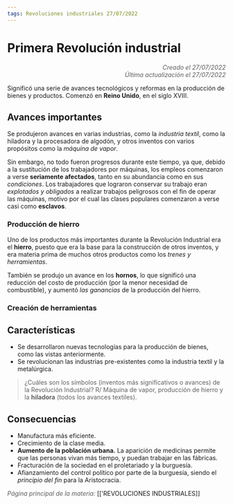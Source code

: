 ```yaml
---
tags: Revoluciones industriales 27/07/2022
---
```


# Primera Revolución industrial
<div style="text-align: right; opacity: 0.7; font-style: italic;">Creado el 27/07/2022</div>
<div style="text-align: right; opacity: 0.7; font-style: italic;">Última actualización el 27/07/2022</div>

Significó una serie de avances tecnológicos y reformas en la producción de bienes y productos. Comenzó en **Reino Unido**, en el siglo XVIII. 

## Avances importantes

Se produjeron avances en varias industrias, como la *industria textil*, como la hiladora y la procesadora de algodón, y otros inventos con varios propósitos como la *máquina de vapor*.

Sin embargo, no todo fueron progresos durante este tiempo, ya que, debido a la sustitución de los trabajadores por máquinas, los empleos comenzaron a verse **seriamente afectados**, tanto en su abundancia como en sus *condiciones*. Los trabajadores que lograron conservar su trabajo eran *explotados y obligados* a realizar trabajos peligrosos con el fin de operar las máquinas, motivo por el cual las clases populares comenzaron a verse casi como **esclavos**.

### Producción de hierro

Uno de los productos más importantes durante la Revolución Industrial era el **hierro**, puesto que era la base para la construcción de otros inventos, y era materia prima de muchos otros productos como los *trenes y herramientas*.

También se produjo un avance en los **hornos**, lo que significó una reducción del costo de producción (por la menor necesidad de combustible), y aumentó *las ganancias* de la producción del hierro.

### Creación de herramientas

## Características

- Se desarrollaron nuevas tecnologías para la producción de bienes, como las vistas anteriormente.
- Se revolucionan las industrias pre-existentes como la industria textil y la metalúrgica.

> ¿Cuáles son los símbolos (inventos más significativos o avances) de la Revolución Industrial?
> R/ Máquina de vapor, producción de hierro y la **hiladora** (todos los avances textiles).

## Consecuencias

- Manufactura más eficiente.
- Crecimiento de la clase media.
- **Aumento de la población urbana.** La aparición de medicinas permite que las personas vivan más tiempo, y puedan trabajar en las fábricas.
- Fracturación de la sociedad en el proletariado y la burguesía.
- Afianzamiento del control político por parte de la burguesía, siendo el *principio del fin* para la Aristocracia.

<span style="opacity: 0.7; font-style: italic;">Página principal de la materia:</span> [['REVOLUCIONES INDUSTRIALES]]